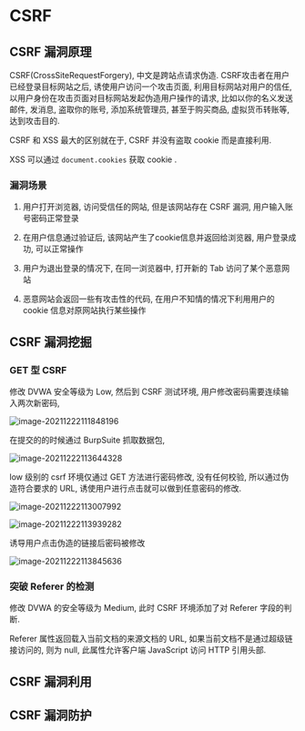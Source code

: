 # CSRF

## CSRF 漏洞原理

CSRF(CrossSiteRequestForgery), 中文是跨站点请求伪造. CSRF攻击者在用户已经登录目标网站之后, 诱使用户访问一个攻击页面, 利用目标网站对用户的信任, 以用户身份在攻击页面对目标网站发起伪造用户操作的请求, 比如以你的名义发送邮件, 发消息, 盗取你的账号, 添加系统管理员, 甚至于购买商品, 虚拟货币转账等, 达到攻击目的.

CSRF 和 XSS 最大的区别就在于, CSRF 并没有盗取 cookie 而是直接利用. 

XSS 可以通过 `document.cookies` 获取 cookie .

### 漏洞场景

1. 用户打开浏览器, 访问受信任的网站, 但是该网站存在 CSRF 漏洞, 用户输入账号密码正常登录

2. 在用户信息通过验证后, 该网站产生了cookie信息并返回给浏览器, 用户登录成功, 可以正常操作

3. 用户为退出登录的情况下, 在同一浏览器中, 打开新的 Tab 访问了某个恶意网站

4. 恶意网站会返回一些有攻击性的代码, 在用户不知情的情况下利用用户的 cookie 信息对原网站执行某些操作

## CSRF 漏洞挖掘

### GET 型 CSRF

修改 DVWA 安全等级为 Low, 然后到 CSRF 测试环境, 用户修改密码需要连续输入两次新密码, 

![image-20211222111848196](https://cdn.jsdelivr.net/gh/yzbtdiy/images@security/web/csrf/image-20211222111848196.png)

在提交的的时候通过 BurpSuite 抓取数据包, 

![image-20211222113644328](https://cdn.jsdelivr.net/gh/yzbtdiy/images@security/web/csrf/image-20211222113644328.png)

low 级别的 csrf 环境仅通过 GET 方法进行密码修改, 没有任何校验, 所以通过伪造符合要求的 URL, 诱使用户进行点击就可以做到任意密码的修改.

![image-20211222113007992](https://cdn.jsdelivr.net/gh/yzbtdiy/images@security/web/csrf/image-20211222113007992.png)

![image-20211222113939282](https://cdn.jsdelivr.net/gh/yzbtdiy/images@security/web/csrf/image-20211222113939282.png)

诱导用户点击伪造的链接后密码被修改

![image-20211222113845636](https://cdn.jsdelivr.net/gh/yzbtdiy/images@security/web/csrf/image-20211222113845636.png)

### 突破 Referer 的检测

修改 DVWA 的安全等级为 Medium, 此时 CSRF 环境添加了对 Referer 字段的判断.

Referer 属性返回载入当前文档的来源文档的 URL, 如果当前文档不是通过超级链接访问的, 则为 null, 此属性允许客户端 JavaScript 访问 HTTP 引用头部.




## CSRF 漏洞利用



## CSRF 漏洞防护

